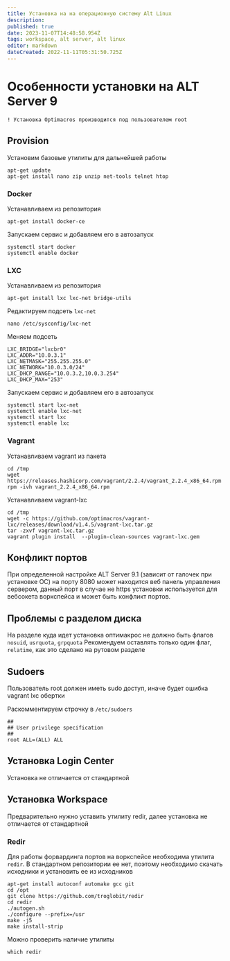 ```yaml
---
title: Установка на на операционную систему Alt Linux
description: 
published: true
date: 2023-11-07T14:48:58.954Z
tags: workspace, alt server, alt linux
editor: markdown
dateCreated: 2022-11-11T05:31:50.725Z
---
```


# Особенности установки на ALT Server 9

`! Установка Optimacros производится под пользователем root`

## Provision

Установим базовые утилиты для дальнейшей работы

```
apt-get update
apt-get install nano zip unzip net-tools telnet htop
```

### Docker

Устанавливаем из репозитория

```
apt-get install docker-ce
```

Запускаем сервис и добавляем его в автозапуск

```
systemctl start docker
systemctl enable docker
```

### LXC

Устанавливаем из репозитория

```
apt-get install lxc lxc-net bridge-utils
```

Редактируем подсеть `lxc-net`

```
nano /etc/sysconfig/lxc-net
```

Меняем подсеть

```
LXC_BRIDGE="lxcbr0"
LXC_ADDR="10.0.3.1"
LXC_NETMASK="255.255.255.0"
LXC_NETWORK="10.0.3.0/24"
LXC_DHCP_RANGE="10.0.3.2,10.0.3.254"
LXC_DHCP_MAX="253"
```

Запускаем сервис и добавляем его в автозапуск

```
systemctl start lxc-net
systemctl enable lxc-net
systemctl start lxc
systemctl enable lxc
```


### Vagrant

Устанавливаем vagrant из пакета

```
cd /tmp
wget https://releases.hashicorp.com/vagrant/2.2.4/vagrant_2.2.4_x86_64.rpm
rpm -ivh vagrant_2.2.4_x86_64.rpm
```

Устанавливаем vagrant-lxc

```
cd /tmp
wget -c https://github.com/optimacros/vagrant-lxc/releases/download/v1.4.5/vagrant-lxc.tar.gz
tar -zxvf vagrant-lxc.tar.gz
vagrant plugin install  --plugin-clean-sources vagrant-lxc.gem
```

## Конфликт портов

При определенной настройке ALT Server 9.1 (зависит от галочек при установке ОС) на порту 8080 может находится веб панель управления сервером,
данный порт в случае не https установки используется для вебсокета воркспейса и может быть конфликт портов.

## Проблемы с разделом диска

На разделе куда идет установка оптимакрос не должно быть флагов `nosuid`, `usrquota`, `grpquota`
Рекомендуем оставлять только один флаг, `relatime`, как это сделано на рутовом разделе

## Sudoers

Пользователь root должен иметь sudo доступ, иначе будет ошибка vagrant lxc обертки

Раскомментируем строчку в  `/etc/sudoers`

```
##
## User privilege specification
##
root ALL=(ALL) ALL
```

## Установка Login Center

Установка не отличается от стандартной

## Установка Workspace

Предварительно нужно уставить утилиту redir, далее установка не отличается от стандартной

### Redir

Для работы форвардинга портов на воркспейсе необходима утилита `redir`.
В стандартном репозитории ее нет, поэтому необходимо скачать
исходники и установить ее из исходников

```
apt-get install autoconf automake gcc git
cd /opt
git clone https://github.com/troglobit/redir
cd redir
./autogen.sh
./configure --prefix=/usr
make -j5
make install-strip
```

Можно проверить наличие утилиты
```
which redir
```